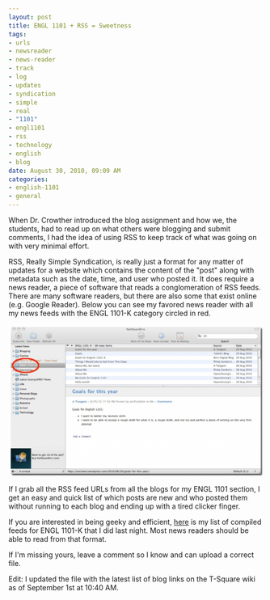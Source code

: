 ```yaml
---
layout: post
title: ENGL 1101 + RSS = Sweetness
tags:
- urls
- newsreader
- news-reader
- track
- log
- updates
- syndication
- simple
- real
- "1101"
- engl1101
- rss
- technology
- english
- blog
date: August 30, 2010, 09:09 AM
categories:
- english-1101
- general
---
```

When Dr. Crowther introduced the blog assignment and how we, the students, had to read up on what others were blogging and submit comments, I had the idea of using RSS to keep track of what was going on with very minimal effort.

RSS, Really Simple Syndication, is really just a format for any matter of updates for a website which contains the content of the "post" along with metadata such as the date, time, and user who posted it. It does require a news reader, a piece of software that reads a conglomeration of RSS feeds. There are many software readers, but there are also some that exist online (e.g. Google Reader). Below you can see my favored news reader with all my news feeds with the ENGL 1101-K category circled in red.

[![](/files/2010/08/netnewsfire-1024x609.jpg "NetNewsWire - ENGL 1101-K")](/files/2010/08/netnewsfire.jpg)

If I grab all the RSS feed URLs from all the blogs for my ENGL 1101 section, I get an easy and quick list of which posts are new and who posted them without running to each blog and ending up with a tired clicker finger.

If you are interested in being geeky and efficient, [here](/files/2010/08/ENGL_1101-K.opml) is my list of compiled feeds for ENGL 1101-K that I did last night. Most news readers should be able to read from that format.

If I'm missing yours, leave a comment so I know and can upload a correct file.

Edit: I updated the file with the latest list of blog links on the T-Square wiki as of September 1st at 10:40 AM.
